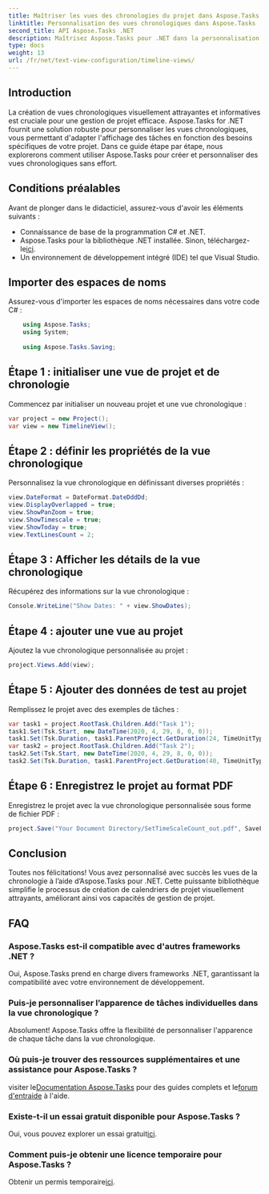 ```yaml
---
title: Maîtriser les vues des chronologies du projet dans Aspose.Tasks
linktitle: Personnalisation des vues chronologiques dans Aspose.Tasks
second_title: API Aspose.Tasks .NET
description: Maîtrisez Aspose.Tasks pour .NET dans la personnalisation des vues chronologiques. Améliorez la gestion de votre projet avec des délais visuellement attrayants adaptés aux besoins de votre projet.
type: docs
weight: 13
url: /fr/net/text-view-configuration/timeline-views/
---
```

## Introduction
La création de vues chronologiques visuellement attrayantes et informatives est cruciale pour une gestion de projet efficace. Aspose.Tasks for .NET fournit une solution robuste pour personnaliser les vues chronologiques, vous permettant d'adapter l'affichage des tâches en fonction des besoins spécifiques de votre projet. Dans ce guide étape par étape, nous explorerons comment utiliser Aspose.Tasks pour créer et personnaliser des vues chronologiques sans effort.
## Conditions préalables
Avant de plonger dans le didacticiel, assurez-vous d'avoir les éléments suivants :
- Connaissance de base de la programmation C# et .NET.
-  Aspose.Tasks pour la bibliothèque .NET installée. Sinon, téléchargez-le[ici](https://releases.aspose.com/tasks/net/).
- Un environnement de développement intégré (IDE) tel que Visual Studio.
## Importer des espaces de noms
Assurez-vous d'importer les espaces de noms nécessaires dans votre code C# :
```csharp
    using Aspose.Tasks;
    using System;
    
    using Aspose.Tasks.Saving;
```
## Étape 1 : initialiser une vue de projet et de chronologie
Commencez par initialiser un nouveau projet et une vue chronologique :
```csharp
var project = new Project();
var view = new TimelineView();
```
## Étape 2 : définir les propriétés de la vue chronologique
Personnalisez la vue chronologique en définissant diverses propriétés :
```csharp
view.DateFormat = DateFormat.DateDddDd;
view.DisplayOverlapped = true;
view.ShowPanZoom = true;
view.ShowTimescale = true;
view.ShowToday = true;
view.TextLinesCount = 2;
```
## Étape 3 : Afficher les détails de la vue chronologique
Récupérez des informations sur la vue chronologique :
```csharp
Console.WriteLine("Show Dates: " + view.ShowDates);
```
## Étape 4 : ajouter une vue au projet
Ajoutez la vue chronologique personnalisée au projet :
```csharp
project.Views.Add(view);
```
## Étape 5 : Ajouter des données de test au projet
Remplissez le projet avec des exemples de tâches :
```csharp
var task1 = project.RootTask.Children.Add("Task 1");
task1.Set(Tsk.Start, new DateTime(2020, 4, 29, 8, 0, 0));
task1.Set(Tsk.Duration, task1.ParentProject.GetDuration(24, TimeUnitType.Hour));
var task2 = project.RootTask.Children.Add("Task 2");
task2.Set(Tsk.Start, new DateTime(2020, 4, 29, 8, 0, 0));
task2.Set(Tsk.Duration, task1.ParentProject.GetDuration(40, TimeUnitType.Hour));
```
## Étape 6 : Enregistrez le projet au format PDF
Enregistrez le projet avec la vue chronologique personnalisée sous forme de fichier PDF :
```csharp
project.Save("Your Document Directory/SetTimeScaleCount_out.pdf", SaveFileFormat.Pdf);
```
## Conclusion
Toutes nos félicitations! Vous avez personnalisé avec succès les vues de la chronologie à l’aide d’Aspose.Tasks pour .NET. Cette puissante bibliothèque simplifie le processus de création de calendriers de projet visuellement attrayants, améliorant ainsi vos capacités de gestion de projet.
## FAQ
### Aspose.Tasks est-il compatible avec d'autres frameworks .NET ?
Oui, Aspose.Tasks prend en charge divers frameworks .NET, garantissant la compatibilité avec votre environnement de développement.
### Puis-je personnaliser l’apparence de tâches individuelles dans la vue chronologique ?
Absolument! Aspose.Tasks offre la flexibilité de personnaliser l'apparence de chaque tâche dans la vue chronologique.
### Où puis-je trouver des ressources supplémentaires et une assistance pour Aspose.Tasks ?
 visiter le[Documentation Aspose.Tasks](https://reference.aspose.com/tasks/net/) pour des guides complets et le[forum d'entraide](https://forum.aspose.com/c/tasks/15) à l'aide.
### Existe-t-il un essai gratuit disponible pour Aspose.Tasks ?
 Oui, vous pouvez explorer un essai gratuit[ici](https://releases.aspose.com/).
### Comment puis-je obtenir une licence temporaire pour Aspose.Tasks ?
 Obtenir un permis temporaire[ici](https://purchase.aspose.com/temporary-license/).
